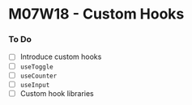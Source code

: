 # M07W18 - Custom Hooks

### To Do

- [ ] Introduce custom hooks
- [ ] `useToggle`
- [ ] `useCounter`
- [ ] `useInput`
- [ ] Custom hook libraries
